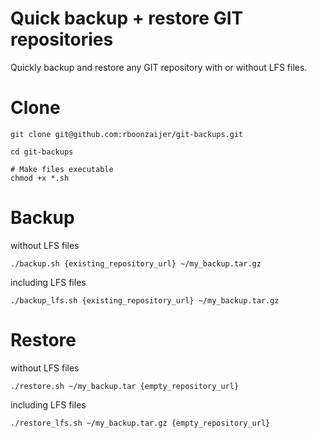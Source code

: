 # Quick backup + restore GIT repositories

Quickly backup and restore any GIT repository with or without LFS files.


# Clone
```
git clone git@github.com:rboonzaijer/git-backups.git

cd git-backups

# Make files executable
chmod +x *.sh
```

# Backup
without LFS files
```
./backup.sh {existing_repository_url} ~/my_backup.tar.gz
```

including LFS files
```
./backup_lfs.sh {existing_repository_url} ~/my_backup.tar.gz
```

# Restore
without LFS files
```
./restore.sh ~/my_backup.tar {empty_repository_url}
```
including LFS files
```
./restore_lfs.sh ~/my_backup.tar.gz {empty_repository_url}
```
